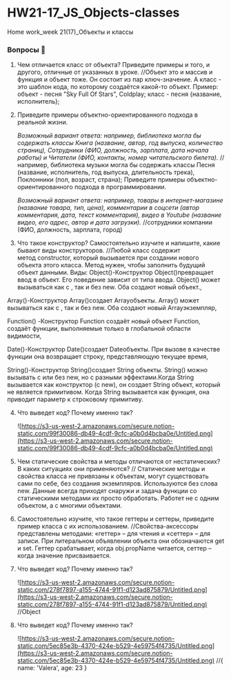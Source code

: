 # HW21-17_JS_Objects-classes
Home work_week 21(17)_Объекты и классы
### Вопросы 💎

1. Чем отличается класс от объекта? Приведите примеры и того, и другого, отличные от указанных в уроке.
//Объект это и массив и функция и объект тоже. Он состоит из пар ключ-значение. А класс - это шаблон кода, по которому создаётся какой-то объект. Пример: объект - песня "Sky Full Of Stars", Coldplay; класс - песня {название, исполнитель};
2. Приведите примеры объектно-ориентированного подхода в реальной жизни. 
    
    *Возможный вариант ответа: например, библиотека могла бы содержать классы Книга (название, автор, год выпуска, количество страниц), Сотрудники (ФИО, должность, зарплата, дата начала работы) и Читатели (ФИО, контакты, номер читательского билета).*
    //например, библиотека музыки могла бы содержать классы Песня (название, исполнитель, год выпуска, длительность трека), Поклонники (пол, возраст, страна);
    Приведите примеры объектно-ориентированного подхода в программировании. 
    
    *Возможный вариант ответа: например, товары в интернет-магазине (название товара, тип, цена), комментарии в соцсети (автор комментария, дата, текст комментария), видео в Youtube (название видео, его адрес, автор и дата загрузки).*
    //сотрудники компании (ФИО, должность, зарплата, город)
3. Что такое конструктор? Самостоятельно изучите и напишите, какие бывают виды конструкторов.
//Любой класс содержит метод constructor, который вызывается при создании нового объекта этого класса. Метод нужен, чтобы заполнить будущий объект данными.
Виды: 
Object()-Конструктор Object()превращает ввод в объект. Его поведение зависит от типа ввода. Object() может вызываться как с , так и без new. Оба создают новый объект.,

Array()-Конструктор Array()создает Arrayобъекты. Array() может вызываться как с , так и без new. Оба создают новый Arrayэкземпляр,

Function() -Конструктор Function создаёт новый объект Function, создаёт функции, выполняемые только в глобальной области видимости,

Date()-Конструктор Date()создает Dateобъекты. При вызове в качестве функции она возвращает строку, представляющую текущее время,

String()-Конструктор String()создает String объекты. String() можно вызывать с или без new, но с разными эффектами.Когда String вызывается как конструктор (с new), он создает String объект, который не является примитивом. Когда String вызывается как функция, она приводит параметр к строковому примитиву.

4. Что выведет код? Почему именно так? 
    
    ![https://s3-us-west-2.amazonaws.com/secure.notion-static.com/99f30086-db49-4cdf-9cfc-a0b0d4bcba0e/Untitled.png](https://s3-us-west-2.amazonaws.com/secure.notion-static.com/99f30086-db49-4cdf-9cfc-a0b0d4bcba0e/Untitled.png)
    
5. Чем статические свойства и методы отличаются от нестатических? В каких ситуациях они применяются?
// Статические методы и свойства класса не привязаны к объектам, могут существовать сами по себе, без создания экземпляров.  Используются без слова new. 
Данные всегда приходят снаружи и задача функции со статическими методами их просто обработать. Работет не с одним объектом, а с многими объектами.
6. Самостоятельно изучите, что такое геттеры и сеттеры, приведите пример класса с их использованием.
//Свойства-аксессоры представлены методами: «геттер» – для чтения и «сеттер» – для записи. При литеральном объявлении объекта они обозначаются get и set. 
Геттер срабатывает, когда obj.propName читается, сеттер – когда значение присваивается.

7. Что выведет код? Почему именно так?
    
    ![https://s3-us-west-2.amazonaws.com/secure.notion-static.com/278f7897-a155-4744-91f1-d123ad875879/Untitled.png](https://s3-us-west-2.amazonaws.com/secure.notion-static.com/278f7897-a155-4744-91f1-d123ad875879/Untitled.png)
    //Object
8.  Что выведет код? Почему именно так?
    
    ![https://s3-us-west-2.amazonaws.com/secure.notion-static.com/5ec85e3b-4370-424e-b529-4e59754f4735/Untitled.png](https://s3-us-west-2.amazonaws.com/secure.notion-static.com/5ec85e3b-4370-424e-b529-4e59754f4735/Untitled.png)
    //{ name: 'Valera', age: 23 }